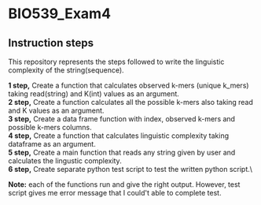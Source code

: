# BIO539_Exam4
## Instruction steps

This repository represents the steps followed to write the linguistic complexity of the string(sequence).

**1 step,** Create a function that calculates observed k-mers (unique k_mers) taking read(string) and K(int) values as an argument.\
**2 step,** Create a function calculates all the possible k-mers also taking read and K values as an argument.\
**3 step,** Create a data frame function with index, observed k-mers and possible k-mers columns.\
**4 step,** Create a function that calculates linguistic complexity taking dataframe as an argument.\
**5 step,** Create a main function that reads any string given by user and calculates the lingustic complexity.\
**6 step,** Create separate python test script to test the written python script.\

**Note:** each of the functions run and give the right output. However, test script gives me error message that I could't able to complete test.
